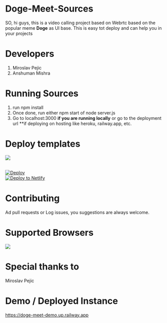 # Doge-Meet-Sources

SO, hi guys, this is a video calling project based on Webrtc based on the popular meme **Doge** as UI base. This is easy tot deploy and can help you in your projects

# Developers

1) Miroslav Pejic
2) Anshuman Mishra

# Running Sources

1) run npm install
2) Once done, run either npm start of node server.js
3) Go to localhost:3000 **if you are running locally** or go to the deployment url **if deploying on hosting like heroku, railway.app, etc.

# Deploy templates

<a href="https://railway.app/new/template?template=https%3A%2F%2Frailway.app%2Fnew%2Ftemplate%3Ftemplate%3Dhttps%3A%2F%2Fgithub.com%2Fanshuman2166AppproDev%2FDoge-Meet-Sources"> <img src="https://railway.app/button.svg"></a>

<br>
<a href="https://www.heroku.com/deploy/?template=https://github.com/anshuman2166AppproDev/Doge-Meet-Sources">
  <img src="https://www.herokucdn.com/deploy/button.svg" alt="Deploy">
</a>

<br>
<a href="https://app.netlify.com/start/deploy?repository=https://github.com/anshuman2166AppproDev/Doge-Meet-Sources">
    <img src="https://www.netlify.com/img/deploy/button.svg" title="Deploy to Netlify">
  </a>
  
# Contributing

Ad pull requests or Log issues, you suggestions are always welcome.

# Supported Browsers

<img src="https://github.com/miroslavpejic85/mirotalk/raw/master/www/images/browsers.png">

# Special thanks to 

Miroslav Pejic

# Demo / Deployed Instance

https://doge-meet-demo.up.railway.app


